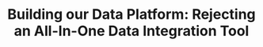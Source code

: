 ---
title: "Building our Data Platform: Rejecting an All-In-One Data Integration Tool"
tags: [Architecture, Data Engineering, Software Engineering, DeNexus]
style: border
color: primary
external_url: https://medium.com/@ivangomezarnedo/building-our-data-platform-why-we-are-not-using-data-integration-tools-d57bdbfd503b
description: "A detailed analysis of why we decided to not use these tools."
---